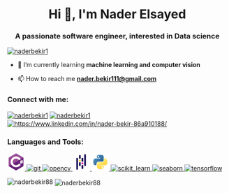 <h1 align="center">Hi 👋, I'm Nader Elsayed</h1>
<h3 align="center">A passionate software engineer, interested in Data science</h3>

<p align="left"> <a href="https://twitter.com/naderbekir1" target="blank"><img src="https://img.shields.io/twitter/follow/naderbekir1?logo=twitter&style=for-the-badge" alt="naderbekir1" /></a> </p>

- 🌱 I’m currently learning **machine learning and computer vision**

- 📫 How to reach me **nader.bekir111@gmail.com**

<h3 align="left">Connect with me:</h3>
<p align="left">
<a href="https://twitter.com/naderbekir1" target="blank"><img align="center" src="https://raw.githubusercontent.com/rahuldkjain/github-profile-readme-generator/master/src/images/icons/Social/twitter.svg" alt="naderbekir1" height="30" width="40" /></a>
<a href="[https://twitter.com/naderbekir1](https://www.credly.com/earner/earned)" target="blank"><img align="center" src="https://raw.githubusercontent.com/rahuldkjain/github-profile-readme-generator/master/src/images/icons/Social/twitter.svg" alt="naderbekir1" height="30" width="40" /></a>
<a href="https://linkedin.com/in/https://www.linkedin.com/in/nader-bekir-86a910188/" target="blank"><img align="center" src="https://raw.githubusercontent.com/rahuldkjain/github-profile-readme-generator/master/src/images/icons/Social/linked-in-alt.svg" alt="https://www.linkedin.com/in/nader-bekir-86a910188/" height="30" width="40" /></a>
</p>

<h3 align="left">Languages and Tools:</h3>
<p align="left"> <a href="https://www.w3schools.com/cs/" target="_blank" rel="noreferrer"> <img src="https://raw.githubusercontent.com/devicons/devicon/master/icons/csharp/csharp-original.svg" alt="csharp" width="40" height="40"/> </a> <a href="https://git-scm.com/" target="_blank" rel="noreferrer"> <img src="https://www.vectorlogo.zone/logos/git-scm/git-scm-icon.svg" alt="git" width="40" height="40"/> </a> <a href="https://opencv.org/" target="_blank" rel="noreferrer"> <img src="https://www.vectorlogo.zone/logos/opencv/opencv-icon.svg" alt="opencv" width="40" height="40"/> </a> <a href="https://pandas.pydata.org/" target="_blank" rel="noreferrer"> <img src="https://raw.githubusercontent.com/devicons/devicon/2ae2a900d2f041da66e950e4d48052658d850630/icons/pandas/pandas-original.svg" alt="pandas" width="40" height="40"/> </a> <a href="https://www.python.org" target="_blank" rel="noreferrer"> <img src="https://raw.githubusercontent.com/devicons/devicon/master/icons/python/python-original.svg" alt="python" width="40" height="40"/> </a> <a href="https://scikit-learn.org/" target="_blank" rel="noreferrer"> <img src="https://upload.wikimedia.org/wikipedia/commons/0/05/Scikit_learn_logo_small.svg" alt="scikit_learn" width="40" height="40"/> </a> <a href="https://seaborn.pydata.org/" target="_blank" rel="noreferrer"> <img src="https://seaborn.pydata.org/_images/logo-mark-lightbg.svg" alt="seaborn" width="40" height="40"/> </a> <a href="https://www.tensorflow.org" target="_blank" rel="noreferrer"> <img src="https://www.vectorlogo.zone/logos/tensorflow/tensorflow-icon.svg" alt="tensorflow" width="40" height="40"/> </a> </p>

<p><img align="left" src="https://github-readme-stats.vercel.app/api/top-langs?username=naderbekir88&show_icons=true&locale=en&layout=compact" alt="naderbekir88" /></p>

<p>&nbsp;<img align="center" src="https://github-readme-stats.vercel.app/api?username=naderbekir88&show_icons=true&locale=en" alt="naderbekir88" /></p>
